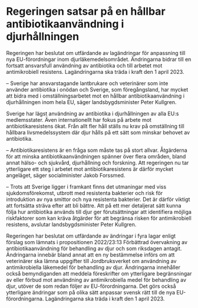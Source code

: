 # Regeringen satsar på en hållbar antibiotikaanvändning i djurhållningen

Regeringen har beslutat om utfärdande av lagändringar för anpassning till nya EU-förordningar inom djurläkemedelsområdet. Ändringarna bidrar till en fortsatt ansvarsfull användning av antibiotika och till arbetet mot antimikrobiell resistens. Lagändringarna ska träda i kraft den 1 april 2023.

– Sverige har ansvarstagande lantbrukare och veterinärer som inte använder antibiotika i onödan och Sverige, som föregångsland, har mycket att bidra med i omställningsarbetet mot en hållbar antibiotikaanvändning i djurhållningen inom hela EU, säger landsbygdsminister Peter Kullgren.

Sverige har lägst användning av antibiotika i djurhållningen av alla EU:s medlemsstater. Även internationellt har fokus på arbete mot antibiotikaresistens ökat. Från allt fler håll ställs nu krav på omställning till hållbara livsmedelssystem där djur hålls på ett sätt som minskar behovet av antibiotika.

– Antibiotikaresistens är en fråga som måste tas på stort allvar. Åtgärderna för att minska antibiotikaanvändningen spänner över flera områden, bland annat hälso- och sjukvård, djurhållning och forskning. Att regeringen nu tar ytterligare ett steg i arbetet mot antibiotikaresistens är därför mycket angeläget, säger socialminister Jakob Forssmed.

– Trots att Sverige ligger i framkant finns det utmaningar med viss sjukdomsförekomst, utbrott med resistenta bakterier och risk för introduktion av nya smittor och nya resistenta bakterier. Det är därför viktigt att fortsätta sträva efter att bli bättre. Att på ett mer detaljerat sätt kunna följa hur antibiotika används till djur ger förutsättningar att identifiera möjliga riskfaktorer som kan kräva åtgärder för att begränsa risken för antimikrobiell resistens, avslutar landsbygdsminister Peter Kullgren.

Regeringen har beslutat om utfärdande av ändringar i fyra lagar enligt förslag som lämnats i propositionen 2022/23:13 Förbättrad övervakning av antibiotikaanvändning för behandling av djur och som riksdagen antagit. Ändringarna innebär bland annat att en ny bestämmelse införs om att veterinärer ska lämna uppgifter till Jordbruksverket om användning av antimikrobiella läkemedel för behandling av djur. Ändringarna innehåller också bemyndiganden att meddela föreskrifter om ytterligare begränsningar av eller förbud mot användning av antimikrobiella medel för behandling av djur, utöver de som redan följer av EU-förordningarna. Det görs också ytterligare ändringar som på olika sätt anpassar svensk rätt till de nya EU-förordningarna. Lagändringarna ska träda i kraft den 1 april 2023.
